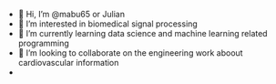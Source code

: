- 👋 Hi, I’m @mabu65 or Julian
- 👀 I’m interested in biomedical signal processing
- 🌱 I’m currently learning data science and machine learning related programming
- 💞️ I’m looking to collaborate on the engineering work aboout cardiovascular information
- 

